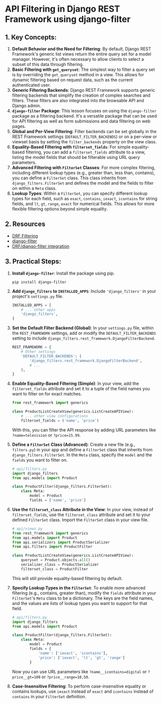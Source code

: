 # API Filtering in Django REST Framework using django-filter

## 1. Key Concepts:

1.  **Default Behavior and the Need for Filtering**: By default, Django REST Framework's generic list views return the entire query set for a model manager. However, it's often necessary to allow clients to select a subset of this data through filtering.
2.  **Basic Filtering with `get_queryset`**: The simplest way to filter a query set is by overriding the `get_queryset` method in a view. This allows for dynamic filtering based on request data, such as the current authenticated user.
3.  **Generic Filtering Backends**: Django REST Framework supports generic filtering backends that simplify the creation of complex searches and filters. These filters are also integrated into the browsable API and Django admin.
4.  **`django-filter` Package**: This lesson focuses on using the `django-filter` package as a filtering backend. It's a versatile package that can be used for API filtering as well as form submissions and data filtering on web pages.
5.  **Global and Per-View Filtering**: Filter backends can be set globally in the REST Framework settings (`DEFAULT_FILTER_BACKENDS`) or on a per-view or viewset basis by setting the `filter_backends` property on the view class.
6.  **Equality-Based Filtering with `filterset_fields`**: For simple equality-based filtering, you can add a `filterset_fields` attribute to a view, listing the model fields that should be filterable using URL query parameters.
7.  **Advanced Filtering with `FilterSet` Classes**: For more complex filtering, including different lookup types (e.g., greater than, less than, contains), you can define a `FilterSet` class. This class inherits from `django_filters.FilterSet` and defines the model and the fields to filter on within a `Meta` class.
8.  **Lookup Types**: Within a `FilterSet`, you can specify different lookup types for each field, such as `exact`, `contains`, `iexact`, `icontains` for string fields, and `lt`, `gt`, `range`, `exact` for numerical fields. This allows for more flexible filtering options beyond simple equality.

## 2. Resources

- [DRF Filtering](https://www.django-rest-framework.org/api-guide/filtering/)
- [django-filter](https://django-filter.readthedocs.io/en/stable/)
- [DRF/django-filter integration](https://django-filter.readthedocs.io/en/stable/guide/rest_framework.html)

## 3. Practical Steps:

1.  **Install `django-filter`**: Install the package using pip.
    ```
    pip install django-filter
    ```
2.  **Add `django_filters` to `INSTALLED_APPS`**: Include `'django_filters'` in your project's `settings.py` file.
    ```python
    INSTALLED_APPS = [
        # ... other apps
        'django_filters',
    ]
    ```
3.  **Set the Default Filter Backend (Global)**: In your `settings.py` file, within the `REST_FRAMEWORK` settings, add or modify the `DEFAULT_FILTER_BACKENDS` setting to include `django_filters.rest_framework.DjangoFilterBackend`.
    ```python
    REST_FRAMEWORK = {
        # Other settings
        'DEFAULT_FILTER_BACKENDS': (
            'django_filters.rest_framework.DjangoFilterBackend',
            # ...
        ),
    }
    ```
4.  **Enable Equality-Based Filtering (Simple)**: In your view, add the `filterset_fields` attribute and set it to a tuple of the field names you want to filter on for exact matches.

    ```python
    from rest_framework import generics

    class ProductListCreateView(generics.ListCreateAPIView):
        # ... other view configurations
        filterset_fields = ('name', 'price')
    ```

    With this, you can filter the API response by adding URL parameters like `?name=television` or `?price=15.99`.

5.  **Define a `FilterSet` Class (Advanced)**: Create a new file (e.g., `filters.py`) in your app and define a `FilterSet` class that inherits from `django_filters.FilterSet`. In the `Meta` class, specify the `model` and the `fields` you want to filter on.

    ```python
    # api/filters.py
    import django_filters
    from api.models import Product

    class ProductFilter(django_filters.FilterSet):
        class Meta:
            model = Product
            fields = ['name', 'price']
    ```

6.  **Use the `filterset_class` Attribute in the View**: In your view, instead of `filterset_fields`, use the `filterset_class` attribute and set it to your defined `FilterSet` class. Import the `FilterSet` class in your view file.

    ```python
    # api/views.py
    from rest_framework import generics
    from api.models import Product
    from api.serializers import ProductSerializer
    from api.filters import ProductFilter

    class ProductListCreateView(generics.ListCreateAPIView):
        queryset = Product.objects.all()
        serializer_class = ProductSerializer
        filterset_class = ProductFilter
    ```

    This will still provide equality-based filtering by default.

7.  **Specify Lookup Types in the `FilterSet`**: To enable more advanced filtering (e.g., contains, greater than), modify the `fields` attribute in your `FilterSet`'s `Meta` class to be a dictionary. The keys are the field names, and the values are lists of lookup types you want to support for that field.

    ```python
    # api/filters.py
    import django_filters
    from api.models import Product

    class ProductFilter(django_filters.FilterSet):
        class Meta:
            model = Product
            fields = {
                'name': ['iexact', 'icontains'],
                'price': ['iexact', 'lt', 'gt', 'range']
            }
    ```

    Now you can use URL parameters like `?name__icontains=digital` or `?price__gt=100` or `?price__range=10,50`.

8.  **Case-Insensitive Filtering**: To perform case-insensitive equality or contains lookups, use `iexact` instead of `exact` and `icontains` instead of `contains` in your `FilterSet` definition.
